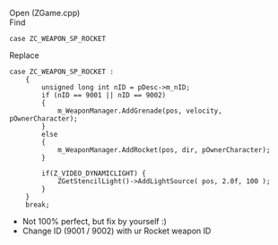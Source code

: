 Open (ZGame.cpp) <br>
Find <br>

    case ZC_WEAPON_SP_ROCKET

Replace

	case ZC_WEAPON_SP_ROCKET : 
		{
			unsigned long int nID = pDesc->m_nID;
			if (nID == 9001 || nID == 9002)
			{
				m_WeaponManager.AddGrenade(pos, velocity, pOwnerCharacter);
			}
			else
			{
				m_WeaponManager.AddRocket(pos, dir, pOwnerCharacter);
			}

			if(Z_VIDEO_DYNAMICLIGHT) {
				ZGetStencilLight()->AddLightSource( pos, 2.0f, 100 );
			}
		}
		break;
    
- Not 100% perfect, but fix by yourself :) <br>
- Change ID (9001 / 9002) with ur Rocket weapon ID

